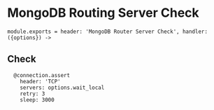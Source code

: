 
# MongoDB Routing Server Check

    module.exports = header: 'MongoDB Router Server Check', handler: ({options}) ->
      
## Check

      @connection.assert
        header: 'TCP'
        servers: options.wait_local
        retry: 3
        sleep: 3000
